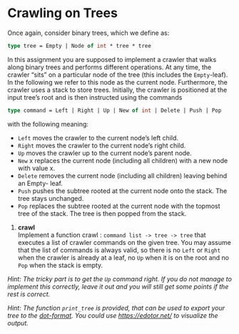 # Crawling on Trees
Once again, consider binary trees, which we define as:

```ocaml
type tree = Empty | Node of int * tree * tree
```

In this assignment you are supposed to implement a crawler that walks along binary trees and performs different operations. At any time, the crawler “sits” on a particular node of the tree (this includes the `Empty`-leaf). In the following we refer to this node as the current node. Furthermore, the crawler uses a stack to store trees. Initially, the crawler is positioned at the input tree’s root and is then instructed using the commands

```ocaml
type command = Left | Right | Up | New of int | Delete | Push | Pop
```

with the following meaning:

- `Left` moves the crawler to the current node’s left child.
- `Right` moves the crawler to the current node’s right child.
- `Up` moves the crawler up to the current node’s parent node.
- `New` x replaces the current node (including all children) with a new node with value x.
- `Delete` removes the current node (including all children) leaving behind an Empty- leaf.
- `Push` pushes the subtree rooted at the current node onto the stack. The tree stays unchanged.
- `Pop` replaces the subtree rooted at the current node with the topmost tree of the stack. The tree is then popped from the stack.

1. **crawl**  
Implement a function crawl : `command list -> tree -> tree` that executes a list of crawler commands on the given tree.
You may assume that the list of commands is always valid, so there is no `Left` or `Right` when the crawler is already at a leaf, no `Up` when it is on the root and no `Pop` when the stack is empty.

*Hint: The tricky part is to get the `Up` command right. If you do not manage to implement this correctly, leave it out and you will still get some points if the rest is correct.*

*Hint: The function `print_tree` is provided, that can be used to export your tree to the [dot-format](https://en.wikipedia.org/wiki/DOT_(graph_description_language)). You could use https://edotor.net/ to visualize the output.*

